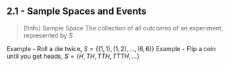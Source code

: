 ## 2.1 - Sample Spaces and Events

>[!info] Sample Space
>The collection of all outcomes of an experiment, represented by $S$

Example - Roll a die twice, $S = \{(1,1),(1,2),...,(6,6)\}$
Example - Flip a coin until you get heads, $S = \{H,TH,TTH,TTTH,...\}$

